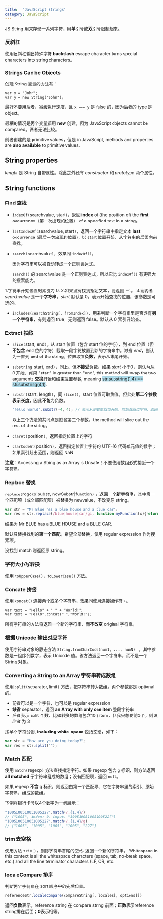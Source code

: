 ```yaml
---
title:  "JavaScript Strings"
category: JavaScript
---
```

JS String 用来存储一系列字符，用**单**引号或**双**引号限制起来。

### 反斜杠

使用反斜杠输出特殊字符 **backslash** escape character turns special characters into string characters。

### Strings Can be Objects

创建 String 变量的方法有：

    var x = "John";
    var y = new String("John");

最好不要用后者，减缓执行速度。且 `x === y` 是 false 的，因为后者的 type 是 object。

最糟的情况是两个变量都用 **new** 创建，因为 <span class="t-blue">JavaScript objects cannot be compared</span>。两者无法比较。

前者创建的是 primitive values，但是 in JavaScript, methods and properties are **also available** to primitive values.

<!--more-->

## String properties

_length_ 是 String 自带属性。除此之外还有 _constructor_ 和 _prototype_ 两个属性。

## String functions

### Find 查找
+ `indexOf(`searchvalue, start`)`，返回 **index** of (the position of) the **first** occurrence（第一次出现的位置） of a specified text in a string。
+ `lastIndexOf(`searchvalue, start`)`，返回一个字符串中指定文本 **last** occurrence (最后一次出现的位置)，以 start 位置开始，从字符串的后面向前查找。
+ `search(`searchvalue`)`，效果同 `indexOf()`。

    因为<span class="t-blue">字符串可以被自动转成一个正则表达式</span>。

    `search()` 的 searchvalue 是一个正则表达式，所以它比 `indexOf()` 有更强大的搜索能力。

1.字符串开始位置的索引为 0.
2.如果没有找到指定文本，则返回 `－1`。
3.前两者 _searchvalue_ 是一个**字符串**，_start_ 默认是 0，表示开始查找的位置，该参数是可选的。

+ `includes(searchString[, fromIndex])`，用来判断一个字符串里是否含有**另一个字符串**，有则返回 true，无则返回 false。默认从 0 索引开始查。

### Extract 抽取

+ `slice(`start, end`)`，从 start 位置（包含 start 位的字符），到 end 位置（但**不包含** end 位的字符）截取一段字符放置到新的字符串中。缺省 _end_，则认为一直到 end of the string。位置取值**负数**，表示从末尾开始。
+ `substring(`start, end`)`，同上。但**不接受**负数。如果 _start_ 小于0，则认为从 0 开始。如果 "start" is greater than "end", this method will swap the two arguments **交换**开始和结束位置参数, meaning <span style="background-color:lightblue;">str.substring(1,4) == str.substring(4,1)</span>.
+ `substr(`start, length`)`，同 `slice()`，start 位置可取负值。但此处**第二个参数表示长度**，因此**不能**为负数。

  ```js
  "hello world".substr(-4, 4); // 表示从倒数第四位开始，向后取四位字符，返回"orld"
  ```

    以上三个方法的共同点是缺省第二个参数，the method will slice out the rest of the string。

+ `charAt(`position`)`，返回指定位置上的字符
+ `charCodeAt(`position`)`，返回指定位置上字符的 UTF-16 代码单元值的数字；如果索引超出范围，则返回 NaN

**注意**：Accessing a String as an Array is Unsafe！<span class="t-blue">不要使用数组形式接近一个字符串</span>。

### Replace 替换

`replace(`regexp|substr, newSubstr|function`)`
，返回**一个新字符串**，其中第一个匹配项（或全部匹配项）被替换为 newvalue，不改变原 string。

```js
var str = "Mr Blue has a blue house and a blue car";
var res = str.replace(/blue|house|car/gi, function myFunction(x){return x.toUpperCase();});
```

结果为 Mr BLUE has a BLUE HOUSE and a BLUE CAR.

<span class="t-blue">默认只替换找到的**第一个匹配**</span>。希望全部替换，使用 regular expression 作为搜索项。

没找到 match 则返回原 string。

### 字符大小写转换

使用 `toUpperCase()`，`toLowerCase()` 方法。

### Concate 拼接

使用 `concat()` 连接两个或多个字符串，效果同使用连接操作符 `+`。

    var text = "Hello" + " " + "World!";
    var text = "Hello".concat(" ","World!");

<span class="t-blue">所有字符串的方法将返回一个新的字符串，而**不改变** original 字符串</span>。

### 根据 Unicode 输出对应字符

使用字符串对象的静态方法 `String.fromCharCode(num1, ..., numN) ` ，其中参数是一组序列数字，表示 Unicode 值。该方法返回一个字符串，而不是一个 String 对象。

### Converting a String to an Array 字符串转成数组

使用 `split(`separator, limit`)` 方法，把字符串转为数组。两个参数都是 optional 的。

+ 前者可以是一个字符，也可以是 regular expression
+ **缺省** separator，返回 **an Array with only one item** 整段字符串
+ 后者表示 split 个数，比如转换的数组包含10个item，但我只想要前3个，则设 _limit_ 为 3

按单个字符分割, **including white-space** 包括空格，如下：

```js
var str = "How are you doing today?";
var res = str.split("");
```

### Match 匹配

使用 `match(`regexp`)` 方法查找指定字符。如果 regexp 包含 `g` 标识，则方法返回 **all matched** 子字符串组成的数组；没有匹配项，返回 `null`。

如果 regexp **不含** g 标识，则返回由第一个匹配项、它在字符串里的索引、原始字符串，组成的数组。

下例将银行卡号以4个数字为一组展示：

```js
"1005100510051005227".match(/.{1,4}/)
// ["1005", index: 0, input: "1005100510051005227"]
"1005100510051005227".match(/.{1,4}/g)
// ["1005", "1005", "1005", "1005", "227"]
```

### trim 去空格

使用方法 `trim()`，删除字符串首尾的空格. 返回一个新的字符串。
Whitespace in this context is all the whitespace characters (space, tab, no-break space, etc.) and all the line terminator characters (LF, CR, etc.

### localeCompare 排序

判断两个字符串在 sort 顺序中的先后位置。

```js
referenceStr.localeCompare(compareString[, locales[, options]])
```
返回**负数**表示，reference string 在 compare string 前面；**正数**表示reference string排在后面；**0**表示相等。
